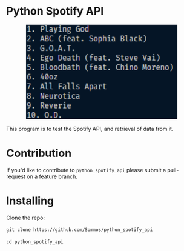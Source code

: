 # Python Spotify API

<p align="center">
    <img src="image0.png" width="400">
</p>

This program is to test the Spotify API, and retrieval of data from it.

# Contribution 

If you'd like to contribute to `python_spotify_api` please submit a pull-request on a feature branch.

# Installing

Clone the repo:

    git clone https://github.com/Sommos/python_spotify_api

    cd python_spotify_api